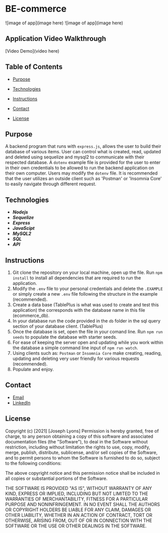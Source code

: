 # BE-commerce

![image of app](image here)
![image of app](image here)

## Application Video Walkthrough

[Video Demo](video here)


## Table of Contents

* [Purpose](#Purpose)

* [Technologies](#Technologies)

* [Instructions](#Instructions)

* [Contact](#Contact)

* [License](#License)

## Purpose

A backend program that runs with `express.js`, allows the user to build their database of various items. User can control what is created, read, updated and deleted using sequelize and mysql2 to communicate with their respected database. A `dotenv` example file is provided for the user to enter in their own credentials to be allowed to run the backend application on their own computer. Users may modify the `dotenv` file. It is recommended that the user utilizes an outside client such as 'Postman' or 'Insomnia Core' to easily navigate through different request. 



## Technologies

* ***Nodejs***
* ***Sequelize*** 
* ***Express*** 
* ***JavaScipt***
* ***MySQL2***
* ***SQL***
* ***API***

## Instructions

1. Git clone the repository on your local machine, open up the file. Run `npm install` to install all dependencies that are required to run the application.
2. Modify the `.env` file to your personal credentials and delete the `.EXAMPLE` or simply create a new `.env` file following the structure in the example (recommended).
3. Create a data base (TablePlus is what was used to create and test this application) the corresponds with the database name in this file (ecommerce_db).
4. In your database run the code provided in the `db` folder in the sql query section of your database client. (TablePlus) 
5. Once the database is set, open the file in your comand line. Run `npm run seeds` to populate the database with starter seeds. 
6. For ease of keeping the server open and updating while you work within the database a simple command line input of `npm run watch`. 
7. Using clients such as: `Postman` or `Insomnia Core` make creating, reading, updating and deleting very user friendly for various requests (recommended).
8. Populate and enjoy.

## Contact

* [Email](mailto:josephjlyons90@gmail.com)
* [LinkedIn](www.linkedin.com/in/joseph-lyons-0a2630200/)

## License

Copyright (c) [2021] [Joseph Lyons]
Permission is hereby granted, free of charge, to any person obtaining a copy of this software and associated documentation files (the "Software"), to deal in the Software without restriction, including without limitation the rights to use, copy, modify, merge, publish, distribute, sublicense, and/or sell copies of the Software, and to permit persons to whom the Software is furnished to do so, subject to the following conditions:

The above copyright notice and this permission notice shall be included in all copies or substantial portions of the Software.

THE SOFTWARE IS PROVIDED "AS IS", WITHOUT WARRANTY OF ANY KIND, EXPRESS OR IMPLIED, INCLUDING BUT NOT LIMITED TO THE WARRANTIES OF MERCHANTABILITY, FITNESS FOR A PARTICULAR PURPOSE AND NONINFRINGEMENT. IN NO EVENT SHALL THE AUTHORS OR COPYRIGHT HOLDERS BE LIABLE FOR ANY CLAIM, DAMAGES OR OTHER LIABILITY, WHETHER IN AN ACTION OF CONTRACT, TORT OR OTHERWISE, ARISING FROM, OUT OF OR IN CONNECTION WITH THE SOFTWARE OR THE USE OR OTHER DEALINGS IN THE SOFTWARE.
